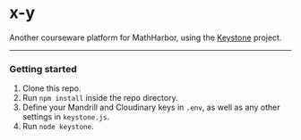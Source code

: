 # x-y
Another courseware platform for MathHarbor, using the [Keystone](http://keystonejs.com) project.

***

### Getting started

1. Clone this repo.
2. Run ```npm install``` inside the repo directory.
3. Define your Mandrill and Cloudinary keys in ```.env```, as well as any other settings in ```keystone.js```.
4. Run ```node keystone```.
